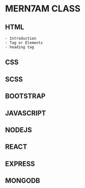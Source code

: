 # MERN7AM CLASS
## HTML
    - Introduction  
    - Tag or Elements
    - heading tag
## CSS
## SCSS
## BOOTSTRAP
## JAVASCRIPT
## NODEJS
## REACT
## EXPRESS
## MONGODB